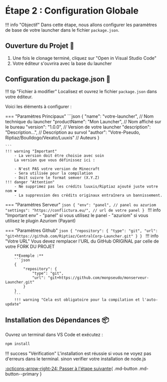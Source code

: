 # Étape 2 : Configuration Globale 

!!! info "Objectif"
    Dans cette étape, nous allons configurer les paramètres de base de votre launcher dans le fichier `package.json`.

## Ouverture du Projet 📂

1. Une fois le clonage terminé, cliquez sur "Open in Visual Studio Code"
2. Votre éditeur s'ouvrira avec la base du launcher

## Configuration du package.json 🔧

!!! tip "Fichier à modifier"
    Localisez et ouvrez le fichier `package.json` dans votre éditeur.

Voici les éléments à configurer :

=== "Paramètres Principaux"
    ```json
    {
      "name": "votre-launcher",          // Nom technique du launcher
      "productName": "Mon Launcher",     // Nom affiché sur le bureau
      "version": "1.0.0",               // Version de votre launcher
      "description": "Description...",   // Description au survol
      "author": "Votre-Pseudo, Riptiaz/Boulldogo/Vexato/Luuxis"  // Auteurs
    }    

    ```
    !!! warning "Important"
        - La version doit être choisie avec soin
        La version que vous définissez ici :

        - N'est PAS votre version de Minecraft
        - Sera utilisée pour la compilation
        - Doit suivre le format semver (X.Y.Z)
    !!! danger "Attention"
        - Ne supprimez pas les crédits luuxis/Riptiaz ajouté juste votre nom ❤️
        - La suppression des crédits originaux entraînera un bannissement.


=== "Paramètres Serveur"
    ```json
    {
        "env": "panel", // panel ou azuriom
        "settings": "https://conflictura.eu/", // url de votre panel
    }
    ```
    !!! info "Important env"
        - "panel" si vous utilisez le panel
        - "azuriom" si vous utilisez le plugin Azuriom (Payant)


=== "Paramètres Github"
    ```json
    {
        "repository": {
            "type": "git",
            "url": "git+https://github.com/Riptiaz/CentralCorp-Launcher.git"
        }
    }
    ``` 
    !!! info "Votre URL"
        Vous devez remplacer l'URL du GitHub ORIGINAL par celle de votre FORK DU PROJET 
        
        **Exemple :**  
        ```json
        {
            "repository": {
                "type": "git",
                "url": "git+https://github.com/monpseudo/monserveur-Launcher.git"
            }
        }
        ```
        !!! warning "Cela est obligatoire pour la compilation et l'auto-update"
    
## Installation des Dépendances 📦

Ouvrez un terminal dans VS Code et exécutez :

```bash
npm install
```

!!! success "Vérification"
    L'installation est réussie si vous ne voyez pas d'erreurs dans le terminal. sinon verifier votre installation de node.js



[:octicons-arrow-right-24: Passer à l'étape suivante](){ .md-button .md-button--primary }
